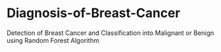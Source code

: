 # Diagnosis-of-Breast-Cancer
Detection of Breast Cancer and Classification into Malignant or Benign using Random Forest Algorithm
